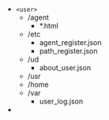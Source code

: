 * `<user>`
  * /agent
    * *.html
  * /etc
    * agent_register.json
    * path_register.json
  * /ud
    * about_user.json
  * /usr
  * /home
  * /var
    * user_log.json
*
